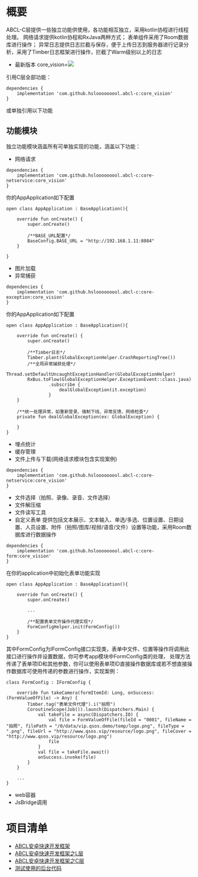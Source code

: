 # 概要
ABCL-C层提供一些独立功能供使用，各功能相互独立，采用kotlin协程进行线程处理。
网络请求提供kotlin协程和RxJava两种方式；
表单组件采用了Room数据库进行操作；
异常日志提供日志拦截与保存，便于上传日志到服务器进行记录分析，采用了Timber日志框架进行操作，拦截了Warm级别以上的日志

- 最新版本
core_vision=[![](https://jitpack.io/v/hslooooooool/abcl-c.svg)](https://jitpack.io/#hslooooooool/abcl-c)

引用C层全部功能：
```
dependencies {
    implementation 'com.github.hslooooooool.abcl-c:core_vision'
}
```
或单独引用以下功能

## 功能模块
独立功能模块涵盖所有可单独实现的功能，涵盖以下功能：
- 网络请求
```
dependencies {
    implementation 'com.github.hslooooooool.abcl-c:core-netservice:core_vision'
}
```
你的AppApplication如下配置
```
open class AppApplication : BaseApplication(){

    override fun onCreate() {
        super.onCreate()

        /**BASE_URL配置*/
        BaseConfig.BASE_URL = "http://192.168.1.11:8084"
    }

}
```
- 图片加载
- 异常捕获
```
dependencies {
    implementation 'com.github.hslooooooool.abcl-c:core-exception:core_vision'
}
```
你的AppApplication如下配置
```
open class AppApplication : BaseApplication(){

    override fun onCreate() {
        super.onCreate()

        /**Timber日志*/
        Timber.plant(GlobalExceptionHelper.CrashReportingTree())
        /**全局异常捕获处理*/
        Thread.setDefaultUncaughtExceptionHandler(GlobalExceptionHelper)
        RxBus.toFlow(GlobalExceptionHelper.ExceptionEvent::class.java)
                .subscribe {
                    dealGlobalException(it.exception)
                }
    }

    /**统一处理异常，如重新登录、强制下线、异常反馈、网络检查*/
    private fun dealGlobalException(ex: GlobalException) {

    }
}
```
- 埋点统计
- 缓存管理
- 文件上传与下载(网络请求模块包含实现案例)
```
dependencies {
    implementation 'com.github.hslooooooool.abcl-c:core-netservice:core_vision'
}
```
- 文件选择（拍照、录像、录音、文件选择）
- 文件解压缩
- 文件读写工具
- 自定义表单
提供包括文本展示、文本输入、单选/多选、位置设置、日期设置、人员设置、附件（拍照/图库/视频/语音/文件）设置等功能，采用Room数据库进行数据操作
```
dependencies {
    implementation 'com.github.hslooooooool.abcl-c:core-form:core_vision'
}
```
在你的application中初始化表单功能实现
```
open class AppApplication : BaseApplication(){

    override fun onCreate() {
        super.onCreate()

        ...

        /**配置表单文件操作代理实现*/
        FormConfigHelper.init(FormConfig())
    }
}
```
其中FormConfig为IFormConfig接口实现类，表单中文件、位置等操作将调用此接口进行操作并设置数据，你可参考app模块中FormConfig类的处理，
处理方法传递了表单项ID和其他参数，你可以使用表单项ID直接操作数据库或若不想直接操作数据库可使用传递的参数进行操作，实现案例：
```
class FormConfig : IFormConfig {

    override fun takeCamera(formItemId: Long, onSuccess: (FormValueOfFile) -> Any) {
        Timber.tag("表单文件代理").i("拍照")
        CoroutineScope(Job()).launch(Dispatchers.Main) {
            val takeFile = async(Dispatchers.IO) {
                val file = FormValueOfFile(fileId = "0001", fileName = "拍照", filePath = "/0/data/vip.qsos.demo/temp/logo.png", fileType = ".png", fileUrl = "http://www.qsos.vip/resource/logo.png", fileCover = "http://www.qsos.vip/resource/logo.png")
                file
            }
            val file = takeFile.await()
            onSuccess.invoke(file)
        }
    }

    ...
}
```
- web容器
- JsBridge调用

# 项目清单
- [ABCL安卓快速开发框架](https://github.com/hslooooooool/abcl)
- [ABCL安卓快速开发框架之L层](https://github.com/hslooooooool/abcl-l)
- [ABCL安卓快速开发框架之C层](https://github.com/hslooooooool/abcl-c)
- [测试使用的后台代码](https://github.com/hslooooooool/ktorm-demo)